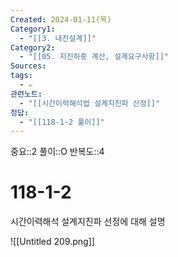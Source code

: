 ```yaml
---
Created: 2024-01-11(목)
Category1:
  - "[[3. 내진설계]]"
Category2:
  - "[[05. 지진하중 계산, 설계요구사항]]"
Sources: 
tags:
  - ✏️
관련노트:
  - "[[시간이력해석법 설계지진파 산정]]"
정답:
  - "[[118-1-2 풀이]]"
---
```


중요::2
풀이::O
반복도::4

# 118-1-2

시간이력해석 설계지진파 선정에 대해 설명

![[Untitled 209.png]]